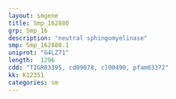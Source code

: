 ```yaml
---
layout: smgene
title: Smp_162880
grp: Smp_16
description: "neutral sphingomyelinase"
smp: Smp_162880.1
uniprot: "G4LZ71"
length:  1296
cdd: "TIGR03395, cd09078, cl00490, pfam03372"
kk: K12351
categories: sm
---
```


